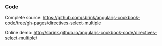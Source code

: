 ### Code

Complete source:
<https://github.com/sbrink/angularjs-cookbook-code/tree/gh-pages/directives-select-multiple>

Online demo:
<http://sbrink.github.io/angularjs-cookbook-code/directives-select-multiple/>